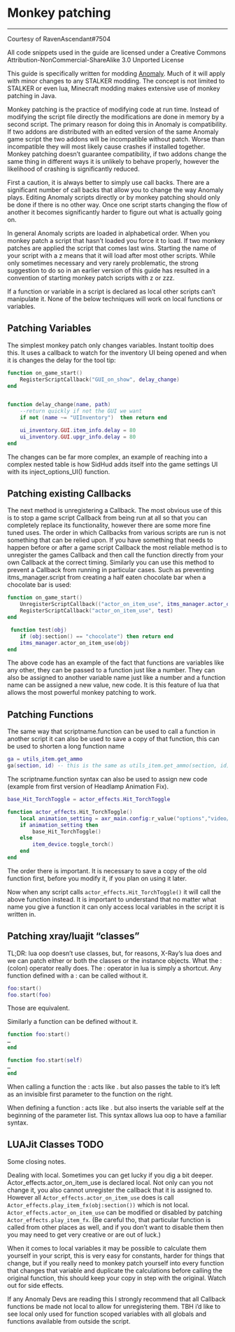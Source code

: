 # Monkey patching

___

Courtesy of RavenAscendant#7504

All code snippets used in the guide are licensed under a Creative Commons Attribution-NonCommercial-ShareAlike 3.0 Unported License



This guide is specifically written for modding [Anomaly](https://www.moddb.com/mods/stalker-anomaly). Much of it will apply with minor changes to any STALKER modding. The concept is not limited to STALKER or even lua, Minecraft modding makes extensive use of monkey patching in Java. 


Monkey patching is the practice of modifying code at run time. Instead of modifying the script file directly the modifications are done in memory by a second script. The primary reason for doing this in Anomaly is compatibility. If two addons are distributed with an edited version of the same Anomaly game script the two addons will be incompatible without  patch. Worse than incompatible they will most likely cause crashes if installed together. Monkey patching doesn’t guarantee compatibility, if two addons change the same thing in different ways it is unlikely to behave properly, however the likelihood of crashing is significantly reduced.


First a caution, it is always better to simply use call backs. There are a significant number of call backs that allow you to change the way Anomaly plays. Editing Anomaly scripts directly or by monkey patching should only be done if there is no other way. Once one script starts changing the flow of another it becomes significantly harder to figure out what is actually going on.

In general Anomaly scripts are loaded in alphabetical order. When you monkey patch a script that hasn’t loaded you force it to load. If two monkey patches are applied the script that comes last wins. Starting the name of your script with a z means that it will load after most other scripts. While only sometimes necessary and very rarely problematic, the strong suggestion to do so in an earlier version of this guide has resulted in a convention of starting monkey patch scripts with z or zzz.  

If a function or variable in a script is declared as local other scripts can’t manipulate it. None of the below techniques will work on local functions or variables. 

## Patching Variables


The simplest monkey patch only changes variables.  Instant tooltip does this. It uses a callback to watch for the inventory UI being opened and when it is changes the delay for the tool tip:
```lua
function on_game_start()
    RegisterScriptCallback("GUI_on_show", delay_change)
end


function delay_change(name, path)
    --return quickly if not the GUI we want
    if not (name ~= "UIInventory")  then return end

    ui_inventory.GUI.item_info.delay = 80
    ui_inventory.GUI.upgr_info.delay = 80
end
```

The changes can be far more complex, an example of reaching into a complex nested table is how SidHud adds itself into the game settings UI with its inject_options_UI() function. 

## Patching existing Callbacks


The next method is unregistering a Callback. 
The most obvious use of this is to stop a game script Callback from being run at all so that you can completely replace its functionality, however there are some more fine tuned uses.
The order in which Callbacks from various scripts are run is not something that can be relied upon. If you have something that needs to happen before or after a game script Callback the most reliable method is to unregister the games Callback and then call the function directly from your own Callback at the correct timing. Similarly you can use this method to prevent a Callback from running in particular cases. Such as preventing itms_manager.script from creating a half eaten chocolate bar when a chocolate bar is used:

```lua
function on_game_start()
    UnregisterScriptCallback(("actor_on_item_use", itms_manager.actor_on_item_use)
    RegisterScriptCallback("actor_on_item_use", test)
end

 function test(obj)
    if (obj:section() == "chocolate") then return end
    itms_manager.actor_on_item_use(obj)
end
```


The above code has an example of the fact that functions are variables like any other, they can be passed to a function just like a number. They can also be assigned to another variable name just like a number and a function name can be assigned a new value, new code. It is this feature of lua that allows the most powerful monkey patching to work.

## Patching Functions
The same way that scriptname.function can be used to call a function in another script it can also be used to save a copy of that function, this can be used to shorten a long function name

```lua
ga = utils_item.get_ammo
ga(section, id) -- this is the same as utils_item.get_ammo(section, id)
```


The scriptname.function syntax can also be used to assign new code (example from first version of Headlamp Animation Fix).

```lua
base_Hit_TorchToggle = actor_effects.Hit_TorchToggle

function actor_effects.Hit_TorchToggle()
    local animation_setting = axr_main.config:r_value("options","video/player/animations", 1)
    if animation_setting then
        base_Hit_TorchToggle()
    else
        item_device.toggle_torch()
    end
end
```

The order there is important. It is necessary to save a copy of the old function first, before you modify it, if you plan on using it later.

Now when any script calls `actor_effects.Hit_TorchToggle()` it will call the above function instead.
It is important to understand that no matter what name you give a function it can only access local variables in the script it is written in.

## Patching xray/luajit “classes”
TL;DR: lua oop doesn’t use classes, but, for reasons, X-Ray’s lua does and we can patch either or both the classes or the instance objects. 
What the : (colon) operator really does. 
The : operator in lua is simply a shortcut. Any function defined with a : can be called without it.

```lua
foo:start()
foo.start(foo)
```


Those are equivalent. 

Similarly a function can be defined without it.
```lua
function foo:start()
…
end

function foo.start(self)
…
end
```

When calling a function the : acts like . but also passes the table to it’s left as an invisible first parameter to the function on the right.

When defining a function : acts like . but also inserts the variable self at the beginning of the parameter list. This syntax allows lua oop to have a familiar syntax. 

## LUAJit Classes TODO

Some closing notes.

Dealing with local.
Sometimes you can get lucky if you dig a bit deeper. Actor_effects.actor_on_item_use is declared local. Not only can you not change it, you also cannot unregister the callback that it is assigned to. However all `Actor_effects.actor_on_item_use` does is call `Actor_effects.play_item_fx(obj:section())` which is not local.  `Actor_effects.actor_on_item_use` can be modified or disabled by patching `Actor_effects.play_item_fx`. (Be careful tho, that particular function is called from other places as well, and if you don’t want to disable them then you may need to get very creative or are out of luck.)

When it comes to local variables it may be possible to calculate them yourself in your script, this is very easy for constants, harder for things that change, but if you really need to monkey patch yourself into every function that changes that variable and duplicate the calculations before calling the original function, this should keep your copy in step with the original. Watch out for side effects. 

If any Anomaly Devs are reading this I strongly recommend that all Callback functions be made not local to allow for unregistering them. TBH i’d like to see local only used for function scoped variables with all globals and functions available from outside the script.

